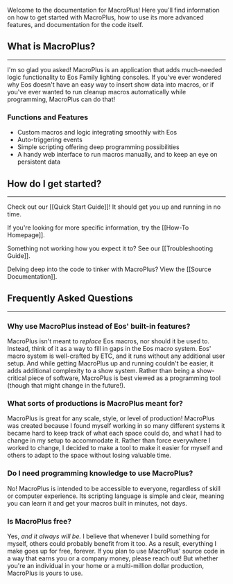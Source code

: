 Welcome to the documentation for MacroPlus! Here you'll find information on how to get started with MacroPlus, how to use its more advanced features, and documentation for the code itself.

## What is MacroPlus?
---
I'm so glad you asked! MacroPlus is an application that adds much-needed logic functionality to Eos Family lighting consoles. If you've ever wondered why Eos doesn't have an easy way to insert show data into macros, or if you've ever wanted to run cleanup macros automatically while programming, MacroPlus can do that!

### Functions and Features
- Custom macros and logic integrating smoothly with Eos
- Auto-triggering events
- Simple scripting offering deep programming possibilities
- A handy web interface to run macros manually, and to keep an eye on persistent data

## How do I get started?
---
Check out our [[Quick Start Guide]]! It should get you up and running in no time. 

If you're looking for more specific information, try the [[How-To Homepage]].

Something not working how you expect it to? See our [[Troubleshooting Guide]].

Delving deep into the code to tinker with MacroPlus? View the [[Source Documentation]].

## Frequently Asked Questions
---
### Why use MacroPlus instead of Eos' built-in features?
MacroPlus isn't meant to *replace* Eos macros, nor should it be used to. Instead, think of it as a way to fill in gaps in the Eos macro system. Eos' macro system is well-crafted by ETC, and it runs without any additional user setup. And while getting MacroPlus up and running couldn't be easier, it adds additional complexity to a show system. Rather than being a show-critical piece of software, MacroPlus is best viewed as a programming tool (though that might change in the future!).

### What sorts of productions is MacroPlus meant for?
MacroPlus is great for any scale, style, or level of production! MacroPlus was created because I found myself working in so many different systems it became hard to keep track of what each space could do, and what I had to change in my setup to accommodate it. Rather than force everywhere I worked to change, I decided to make a tool to make it easier for myself and others to adapt to the space without losing valuable time.

### Do I need programming knowledge to use MacroPlus?
No! MacroPlus is intended to be accessible to everyone, regardless of skill or computer experience. Its scripting language is simple and clear, meaning you can learn it and get your macros built in minutes, not days.

### Is MacroPlus free?
Yes, *and it always will be.* I believe that whenever I build something for myself, others could probably benefit from it too. As a result, everything I make goes up for free, forever. If you plan to use MacroPlus' source code in a way that earns you or a company money, please reach out! But whether you're an individual in your home or a multi-million dollar production, MacroPlus is yours to use.
